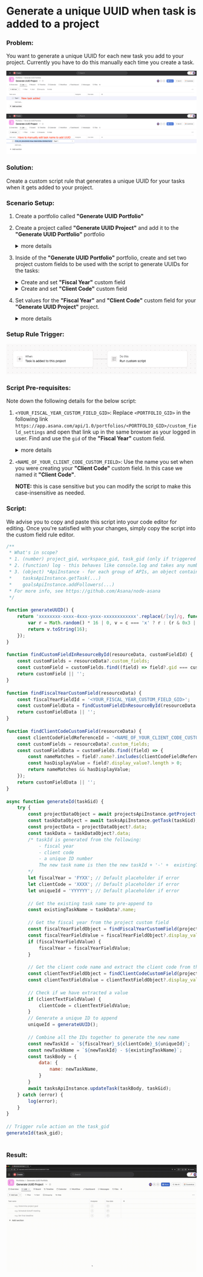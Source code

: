 # Generate a unique UUID when task is added to a project

### Problem:
You want to generate a unique UUID for each new task you add to your project. Currently you have to do this manually each time you create a task.

![manually add uuid](../images/scripts/manual_uuid.png)

### Solution:

Create a custom script rule that generates a unique UUID for your tasks when it gets added to your project.

### Scenario Setup:
1. Create a portfolio called **"Generate UUID Portfolio"**
2. Create a project called **"Generate UUID Project"** and add it to the **"Generate UUID Portfolio"** portfolio
   <details>
   <summary>more details</summary>

   ![create generate uuid project 1](../images/scripts/create_generate_uuid_project_1.png)
   ![create generate uuid project 2](../images/scripts/create_generate_uuid_project_2.png)
   ![create generate uuid project 3](../images/scripts/create_generate_uuid_project_3.png)
   </details>
3. Inside of the **"Generate UUID Portfolio"** portfolio, create and set two project custom fields to be used with the script to generate UUIDs for the tasks:
   <details>
   <summary>Create and set <b>"Fiscal Year"</b> custom field</summary>
   
   ![create and set fiscal year custom field](../images/scripts/create_and_set_fiscal_year_custom_field.png)
   </details>
   <details>
   <summary>Create and set <b>"Client Code"</b> custom field</summary>
   
   ![create and set client code custom field](../images/scripts/create_and_set_client_code_custom_field.png)
   </details>
4. Set values for the **"Fiscal Year"** and **"Client Code"** custom field for your **"Generate UUID Project"** project.
   <details>
   <summary>more details</summary>
   
   ![set value for fiscal year and client code custom field](../images/scripts/set_values_for_fiscal_year_and_client_code_custom_field.png)
   </details>

### Setup Rule Trigger:

![udpate goal metric rule builder](../images/scripts/generate_uuid_rule_builder.png)

### Script Pre-requisites:

Note down the following details for the below script:
1. `<YOUR_FISCAL_YEAR_CUSTOM_FIELD_GID>`: Replace `<PORTFOLIO_GID>` in the following link `https://app.asana.com/api/1.0/portfolios/<PORTFOLIO_GID>/custom_field_settings` and open that link up in the same browser as your logged in user. Find and use the `gid` of the **"Fiscal Year"** custom field.
   <details>
   <summary>more details</summary>

   ![get gid of fiscal year custom field](../images/scripts/get_fiscal_year_custom_field_gid.png)
   </details>
2. `<NAME_OF_YOUR_CLIENT_CODE_CUSTOM_FIELD>`: Use the name you set when you were creating your **"Client Code"** custom field. In this case we named it **"Client Code"**.

   **NOTE:** this is case sensitive but you can modify the script to make this case-insensitive as needed.

### Script:

We advise you to copy and paste this script into your code editor for editing. Once you're satisfied with your changes, simply copy the script into the custom field rule editor.

```javascript
/**
 * What's in scope?
 * 1. (number) project_gid, workspace_gid, task_gid (only if triggered on a task)
 * 2. (function) log - this behaves like console.log and takes any number of parameters
 * 3. (object) *ApiInstance - for each group of APIs, an object containing functions to call the APIs; for example:
 *    tasksApiInstance.getTask(...)
 *    goalsApiInstance.addFollowers(...)
 * For more info, see https://github.com/Asana/node-asana
 */

function generateUUID() {
    return 'xxxxxxxx-xxxx-4xxx-yxxx-xxxxxxxxxxxx'.replace(/[xy]/g, function(c) {
        var r = Math.random() * 16 | 0, v = c === 'x' ? r : (r & 0x3 | 0x8);
        return v.toString(16);
    });
}

function findCustomFieldInResourceById(resourceData, customFieldId) {
    const customFields = resourceData?.custom_fields;
    const customField = customFields.find((field) => field?.gid === customFieldId);
    return customField || '';
}

function findFiscalYearCustomField(resourceData) {
    const fiscalYearFieldId = '<YOUR_FISCAL_YEAR_CUSTOM_FIELD_GID>';
    const customFieldData = findCustomFieldInResourceById(resourceData, fiscalYearFieldId);
    return customFieldData || '';
}

function findClientCodeCustomField(resourceData) {
    const clientCodeFieldReferenceId = '<NAME_OF_YOUR_CLIENT_CODE_CUSTOM_FIELD>';
    const customFields = resourceData?.custom_fields;
    const customFieldData = customFields.find((field) => {
        const nameMatches = field?.name?.includes(clientCodeFieldReferenceId);
        const hasDisplayValue = field?.display_value?.length > 0;
        return nameMatches && hasDisplayValue;
    });
    return customFieldData || '';
}

async function generateId(taskGid) {
    try {
        const projectDataObject = await projectsApiInstance.getProject(project_gid, { opt_fields: 'name,custom_fields' });
        const taskDataObject = await tasksApiInstance.getTask(taskGid);
        const projectData = projectDataObject?.data;
        const taskData = taskDataObject?.data;
        /* taskId is generated from the following:
            - fiscal year
            - client code
            - a unique ID number
            The new task name is then the new taskId + '-' +  existingTaskName
        */
        let fiscalYear = 'FYXX'; // Default placeholder if error
        let clientCode = 'XXXX'; // Default placeholder if error
        let uniqueId = 'YYYYYY'; // Default placeholder if error

        // Get the existing task name to pre-append to
        const existingTaskName = taskData?.name;

        // Get the fiscal year from the project custom field
        const fiscalYearFieldObject = findFiscalYearCustomField(projectData);
        const fiscalYearFieldValue = fiscalYearFieldObject?.display_value || '';
        if (fiscalYearFieldValue) {
            fiscalYear = fiscalYearFieldValue;
        }

        // Get the client code name and extract the client code from the project custom field
        const clientTextFieldObject = findClientCodeCustomField(projectData);
        const clientTextFieldValue = clientTextFieldObject?.display_value || '';

        // Check if we have extracted a value
        if (clientTextFieldValue) {
            clientCode = clientTextFieldValue;
        }
        // Generate a unique ID to append
        uniqueId = generateUUID();

        // Combine all the IDs together to generate the new name
        const newTaskId = `${fiscalYear}_${clientCode}_${uniqueId}`;
        const newTaskName = `${newTaskId} - ${existingTaskName}`;
        const taskBody = {
            data: {
                name: newTaskName,
            }
        }
        await tasksApiInstance.updateTask(taskBody, taskGid);
    } catch (error) {
        log(error);
    }
}

// Trigger rule action on the task_gid 
generateId(task_gid);
  
```

### Result:
![generate unique uuid rule triggered](../images/scripts/generate_uuid_demo.gif)
